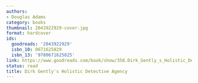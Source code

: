 ```yaml
---
authors:
- Douglas Adams
category: books
thumbnail: 2043922929-cover.jpg
format: hardcover
ids:
  goodreads: '2043922929'
  isbn_10: 0671625829
  isbn_13: '9780671625825'
link: https://www.goodreads.com/book/show/358.Dirk_Gently_s_Holistic_Detective_Agency
status: read
title: Dirk Gently's Holistic Detective Agency
---
```

